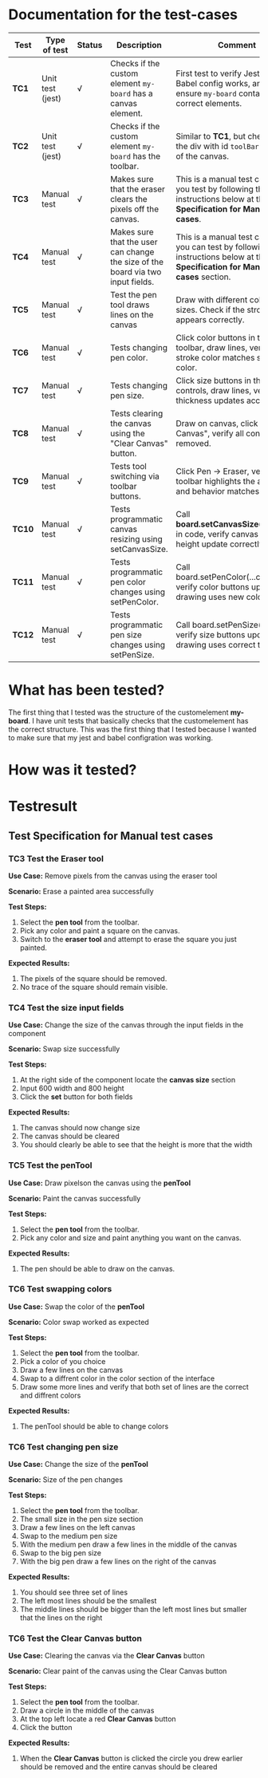 # Documentation for the test-cases

| Test | Type of test | Status | Description | Comment |
|------|--------------|--------|-------------|---------|
| **TC1** | Unit test (jest) | √ | Checks if the custom element `my-board` has a canvas element. | First test to verify Jest and Babel config works, and to ensure `my-board` contains the correct elements. |
| **TC2** | Unit test (jest) | √ | Checks if the custom element `my-board` has the toolbar. | Similar to **TC1**, but checks for the div with id `toolBar` instead of the canvas. |
| **TC3** | Manual test | √ | Makes sure that the eraser clears the pixels off the canvas. | This is a manual test case that you test by following the instructions below at the **Test Specification for Manual test cases**. |
| **TC4** | Manual test | √ | Makes sure that the user can change the size of the board via two input fields. | This is a manual test case that you can test by following the instructions below at the **Test Specification for Manual test cases** section. |
| **TC5** | Manual test | √ | Test the pen tool draws lines on the canvas | Draw with different colors and sizes. Check if the stroke appears correctly. |
| **TC6** | Manual test | √ | Tests changing pen color. | Click color buttons in the toolbar, draw lines, verify the stroke color matches selected color. |
| **TC7** | Manual test | √ | Tests changing pen size. | Click size buttons in the pen controls, draw lines, verify line thickness updates accordingly. |
| **TC8** | Manual test | √ | Tests clearing the canvas using the "Clear Canvas" button. | Draw on canvas, click "Clear Canvas", verify all content is removed. |
| **TC9** | Manual test | √ | Tests tool switching via toolbar buttons. | Click Pen → Eraser, verify toolbar highlights the active tool and behavior matches selection. |
| **TC10** | Manual test | √ | Tests programmatic canvas resizing using setCanvasSize. | Call **board.setCanvasSize(600,400)** in code, verify canvas width and height update correctly. |
| **TC11** | Manual test | √ | Tests programmatic pen color changes using setPenColor. | Call board.setPenColor(...colors), verify color buttons update and drawing uses new colors. |
| **TC12** | Manual test | √ | Tests programmatic pen size changes using setPenSize. | Call board.setPenSize(2,5,10), verify size buttons update and drawing uses correct thickness. |



# What has been tested?
The first thing that I tested was the structure of the customelement **my-board**. I have unit tests that basically checks that the customelement has the correct structure. This was the first thing that I tested because I wanted to make sure that my jest and babel configration was working.

# How was it tested?

# Testresult

## Test Specification for Manual test cases

### TC3 Test the Eraser tool
**Use Case:** Remove pixels from the canvas using the eraser tool

**Scenario:** Erase a painted area successfully

**Test Steps:**
1. Select the **pen tool** from the toolbar.
2. Pick any color and paint a square on the canvas.
3. Switch to the **eraser tool** and attempt to erase the square you just painted.

**Expected Results:**
1. The pixels of the square should be removed.  
2. No trace of the square should remain visible.

### TC4 Test the size input fields
**Use Case:** Change the size of the canvas through the input fields in the component

**Scenario:** Swap size successfully

**Test Steps:**
1. At the right side of the component locate the **canvas size** section
2. Input 600 width and 800 height
3. Click the **set** button for both fields

**Expected Results:**
1. The canvas should now change size  
2. The canvas should be cleared
3. You should clearly be able to see that the height is more that the width

### TC5 Test the penTool
**Use Case:** Draw pixelson the canvas using the **penTool**

**Scenario:** Paint the canvas successfully

**Test Steps:**
1. Select the **pen tool** from the toolbar.
2. Pick any color and size and paint anything you want on the canvas.

**Expected Results:**
1. The pen should be able to draw on the canvas.

### TC6 Test swapping colors
**Use Case:** Swap the color of the **penTool**

**Scenario:** Color swap worked as expected

**Test Steps:**
1. Select the **pen tool** from the toolbar.
2. Pick a color of you choice
3. Draw a few lines on the canvas
4. Swap to a diffrent color in the color section of the interface
5. Draw some more lines and verify that both set of lines are the correct and diffrent colors

**Expected Results:**
1. The penTool should be able to change colors

### TC6 Test changing pen size
**Use Case:** Change the size of the **penTool**

**Scenario:** Size of the pen changes

**Test Steps:**
1. Select the **pen tool** from the toolbar.
2. The small size in the pen size section
3. Draw a few lines on the left canvas
4. Swap to the medium pen size
5. With the medium pen draw a few lines in the middle of the canvas
6. Swap to the big pen size
7. With the big pen draw a few lines on the right of the canvas

**Expected Results:**
1. You should see three set of lines
2. The left most lines should be the smallest
3. The middle lines should be bigger than the left most lines but smaller that the lines on the right

### TC6 Test the Clear Canvas button
**Use Case:** Clearing the canvas via the **Clear Canvas** button

**Scenario:** Clear paint of the canvas using the Clear Canvas button

**Test Steps:**
1. Select the **pen tool** from the toolbar.
2. Draw a circle in the middle of the canvas
3. At the top left locate a red **Clear Canvas** button
4. Click the button

**Expected Results:**
1. When the **Clear Canvas** button is clicked the circle you drew earlier should be removed and the entire canvas should be cleared


